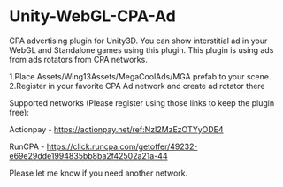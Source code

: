 # Unity-WebGL-CPA-Ad
CPA advertising plugin for Unity3D. 
You can show interstitial ad in your WebGL and Standalone games using this plugin.
This plugin is using ads from ads rotators from CPA networks.

1.Place Assets/Wing13Assets/MegaCoolAds/MGA prefab to your scene.
2.Register in your favorite CPA Ad network and create ad rotator there

Supported networks (Please register using those links to keep the plugin free):

Actionpay - https://actionpay.net/ref:NzI2MzEzOTYyODE4

RunCPA - https://click.runcpa.com/getoffer/49232-e69e29dde1994835bb8ba2f42502a21a-44

Please let me know if you need another network.
